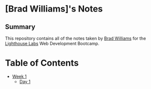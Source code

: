 # [Brad Williams]'s Notes

## Summary

This repository contains all of the notes taken by [Brad Williams](https://github.com/Brad-Williams-Dev) for the [Lighthouse Labs](https://www.lighthouselabs.ca/) Web Development Bootcamp.

# Table of Contents

* [Week 1](/Week_1)
  * [Day 1](/Week_1/Day_1)
